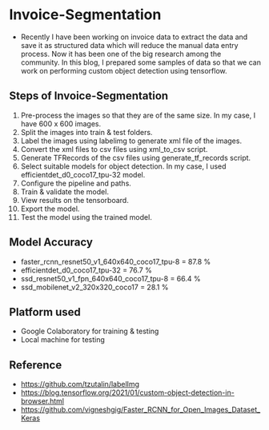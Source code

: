 # Invoice-Segmentation
- Recently I have been working on invoice data to extract the data and save it as structured data which will reduce the manual data entry process. Now it has been one of the big research among the community. In this blog, I prepared some samples of data so that we can work on performing custom object detection using tensorflow.

## Steps of Invoice-Segmentation
  1. Pre-process the images so that they are of the same size. In my case, I have 600 x 600 images.
  2. Split the images into train & test folders.
  3. Label the images using labelimg to generate xml file of the images.
  4. Convert the xml files to csv files using xml_to_csv script.
  5. Generate TFRecords of the csv files using generate_tf_records script.
  6. Select suitable models for object detection. In my case, I used efficientdet_d0_coco17_tpu-32 model.
  7. Configure the pipeline and paths.
  8. Train & validate the model.
  9. View results on the tensorboard.
  10. Export the model.
  11. Test the model using the trained model.
  
## Model Accuracy
- faster_rcnn_resnet50_v1_640x640_coco17_tpu-8  = 87.8 %
- efficientdet_d0_coco17_tpu-32                 = 76.7 %
- ssd_resnet50_v1_fpn_640x640_coco17_tpu-8      = 66.4 %
- ssd_mobilenet_v2_320x320_coco17               = 28.1 %

## Platform used
- Google Colaboratory for training & testing
- Local machine for testing

## Reference
- https://github.com/tzutalin/labelImg
- https://blog.tensorflow.org/2021/01/custom-object-detection-in-browser.html
- https://github.com/vigneshgig/Faster_RCNN_for_Open_Images_Dataset_Keras
